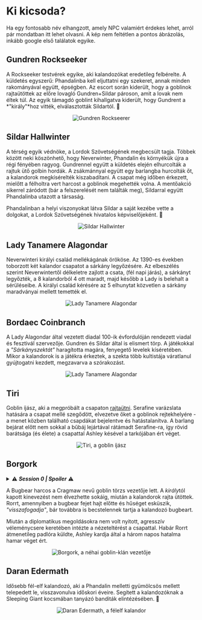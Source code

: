 # Ki kicsoda?

Ha egy fontosabb név elhangzott, amely NPC valamiért érdekes lehet, arról pár mondatban itt lehet olvasni. A kép nem feltétlen a pontos ábrázolás, inkább google első találatok egyike.

## Gundren Rockseeker

A Rockseeker testvérek egyike, aki kalandozókat eredetileg felbérelte. A küldetés egyszerű: Phandalinba kell eljuttatni egy szekeret, annak minden rakományával együtt, épségben. Az escort során kiderült, hogy a goblinok rajtaütöttek az előre lovagló Gundren+Sildar pároson, amit a lovak nem éltek túl. Az egyik támagdó goblint kihallgatva kiderült, hogy Gundrent a *"király"*hoz vitték, elválasztották Sildartól. 🔁

<center>

![Gundren Rockseerer](./images/npcs/gundren.png)

</center>

## Sildar Hallwinter

A térség egyik védnöke, a Lordok Szövetségének megbecsült tagja. Többek között neki köszönhető, hogy Neverwinter, Phandalin és környékük újra a régi fényében ragyog. Gundrennel együtt a küldetés elején elhurcolták a rajtuk ütő golbin hordák. A zsákmánnyal együtt egy barlangba hurcolták őt, a kalandorok megkísérelték kiszabadítani. A csapat még időben érkezett, mielőtt a félholtra vert harcost a goblinok megehették volna. A mentőakció sikerrel záródott (bár a felszerelését nem találták meg), Sildarral együtt Phandalinba utazott a társaság.

Phandalinban a helyi viszonyokat látva Sildar a saját kezébe vette a dolgokat, a Lordok Szövetségének hivatalos képviselőjeként.
 🔁

<center>

![Sildar Hallwinter](./images/npcs/Sildar.png)

</center>

## Lady Tanamere Alagondar

Neverwinteri királyi család mellékágának örököse. Az 1390-es években toborzott két kalandor csapatot a sárkány legyőzésére. Az elbeszélés szerint Neverwintertől délkeletre zajlott a csata, (fél napi járás), a sárkányt legyőzték, a 8 kalandorból 4 ott maradt, majd később a Lady is belehalt a sérüléseibe. A királyi család kérésére az 5 elhunytat közvetlen a sárkány maradványai mellett temették el.
<center>

![Lady Tanamere Alagondar](./images/npcs/lady-alagondar.png)

</center>

## Bordaec Coinbranch

A Lady Alagondar által vezetett diadal 100-ik évfordulóján rendezett viadal és fesztivál szervezője. Gundren és Sildar által is elismert törp. A játékokkal a *"Sárkányszektát"* haragította magára, fenyegető levelek kíséretében. Mikor a kalandorok is a játékra érkeztek, a szekta több kultistája váratlanul gyújtogatni kezdett, megzavarva a szórakozást.

<center>

![Lady Tanamere Alagondar](./images/npcs/bordaec.jpg)

</center>

## Tiri

Goblin íjász, aki a megpróbált a csapaton <a href='./session-6.md#tiri_introduction'>rajtaütni</a>. Serafine varázslata hatására a csapat mellé szegődött, elvezetve őket a goblinok rejtekhelyére - a menet közben található csapdákat bejelentve és hatástalanítva. A barlang bejárat előtt nem sokkal a bűbáj lejártával rátámadt Serafine-ra, így rövid barátsága (és élete) a csapattal Ashley késével a tarkójában ért véget.

<center>

![Tiri, a goblin íjász](./images/npcs/tiri.png)

</center>

## Borgork

<details>
  <summary>⚠ <b><i>Session 0 | Spoiler</i></b> ⚠</summary>
  A Bonebreaker nevű bugbear klán egyik kiváló harcosa, aki a sámánjuk, Thernurr meggyilkolása után együtt indult Rorral megkeresni Churrark ellopott koponyáját. Miután találkoztak Nanával, és Rorr nem hagyta, hogy megölje az ifjú eladrint, Thernurr kitagadta Rorrt, árulónak nevezve, majd a maga útjára indult.
  <p/>
</details>

A Bugbear harcos a Cragmaw nevű goblin törzs vezetője lett. A *király*tól kapott kinevezést nem élvezhette sokáig, miután a kalandorok rajta ütöttek. Rorrt, amennyiben a bugbear fejet hajt előtte és hűséget esküszik, *"visszafogadja"*, bár továbbra is becstelennek tartja a kalandozó bugbeart.

Miután a diplomatikus megoldásokra nem volt nyitott, agresszív véleménycsere keretében intézte a nézeteltérést a csapattal.
Habár Rorrt átmenetileg padlóra küldte, Ashley kardja által a három napos hatalma hamar véget ért.

<center>

![Borgork, a néhai goblin-klán vezetője](./images/npcs/borgork.jpg)

</center>

## Daran Edermath

Idősebb fél-elf kalandozó, aki a Phandalin melletti gyümölcsös mellett telepedett le, visszavonulva időskori éveire. Segített a kalandozóknak a Sleeping Giant kocsmában tanyázó banditák elintézésében. 🔁

<center>

![Daran Edermath, a félelf kalandor](./images/npcs/daran_edermath.jpg)

</center>
